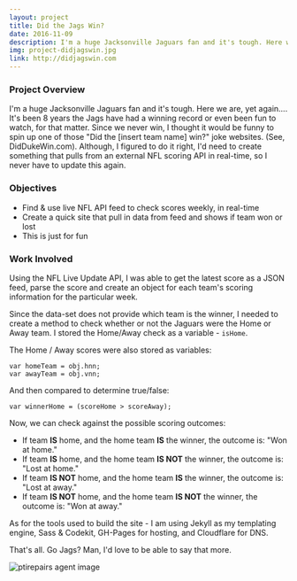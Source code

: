 ```yaml
---
layout: project
title: Did the Jags Win?
date: 2016-11-09
description: I'm a huge Jacksonville Jaguars fan and it's tough. Here we are, yet again.... It's been 8 years the Jags have had a winning record or even been fun to watch, for that matter. Since we never win, I thought it would be funny to spin up one of those joke websites.
img: project-didjagswin.jpg
link: http://didjagswin.com
---
```


### Project Overview
I'm a huge Jacksonville Jaguars fan and it's tough. Here we are, yet again.... It's been 8 years the Jags have had a winning record or even been fun to watch, for that matter. Since we never win, I thought it would be funny to spin up one of those "Did the [insert team name] win?" joke websites. (See, DidDukeWin.com). Although, I figured to do it right, I'd need to create something that pulls from an external NFL scoring API in real-time, so I never have to update this again.

### Objectives
* Find & use live NFL API feed to check scores weekly, in real-time
* Create a quick site that pull in data from feed and shows if team won or lost
* This is just for fun

### Work Involved
Using the NFL Live Update API, I was able to get the latest score as a JSON feed, parse the score and create an object for each team's scoring information for the particular week.

Since the data-set does not provide which team is the winner, I needed to create a method to check whether or not the Jaguars were the Home or Away team. I stored the Home/Away check as a variable - `isHome`. 

The Home / Away scores were also stored as variables: 
~~~
var homeTeam = obj.hnn;
var awayTeam = obj.vnn;
~~~

And then compared to determine true/false:
~~~
var winnerHome = (scoreHome > scoreAway);
~~~

Now, we can check against the possible scoring outcomes:

* If team **IS** home, and the home team **IS** the winner, the outcome is: "Won at home."
* If team **IS** home, and the home team **IS NOT** the winner, the outcome is: "Lost at home."
* If team **IS NOT** home, and the home team **IS** the winner, the outcome is: "Lost at away."
* If team **IS NOT** home, and the home team **IS NOT** the winner, the outcome is: "Won at away."

As for the tools used to build the site - I am using Jekyll as my templating engine, Sass & Codekit, GH-Pages for hosting, and Cloudflare for DNS.

That's all. Go Jags? Man, I'd love to be able to say that more.


![ptirepairs agent image](/assets/project-ptirepairs-agent.png)